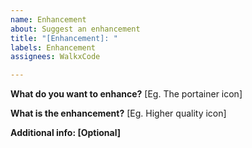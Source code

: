 ```yaml
---
name: Enhancement
about: Suggest an enhancement
title: "[Enhancement]: "
labels: Enhancement
assignees: WalkxCode

---
```


**What do you want to enhance?**
[Eg. The portainer icon]

**What is the enhancement?**
[Eg. Higher quality icon]

**Additional info: [Optional]**
